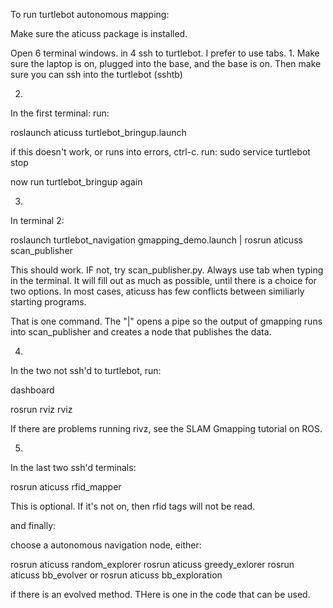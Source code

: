 To run turtlebot autonomous mapping:

Make sure the aticuss package is installed.


Open 6 terminal windows. in 4 ssh to turtlebot. I prefer to use tabs.
1. 
Make sure the laptop is on, plugged into the base, and the base is on. Then make sure you can ssh into the turtlebot (sshtb)

2.
In the first terminal:
run:

roslaunch aticuss turtlebot_bringup.launch

if this doesn't work, or runs into errors, ctrl-c. 
run:
sudo service turtlebot stop 

now run turtlebot_bringup again

3. 
In terminal 2:

roslaunch turtlebot_navigation gmapping_demo.launch | rosrun aticuss scan_publisher

This should work. IF not, try scan_publisher.py. Always use tab when typing in the terminal. It will fill out as much as possible, until there is a choice for two options. In most cases, aticuss has few conflicts between similiarly starting programs. 

That is one command. The "|" opens a pipe so the output of gmapping runs into scan_publisher and creates a node that publishes the data. 

4.
In the two not ssh'd to turtlebot, run:

dashboard

rosrun rviz rviz

If there are problems running rivz, see the SLAM Gmapping tutorial on ROS.

5. 

In the last two ssh'd terminals:

rosrun aticuss rfid_mapper

This is optional. If it's not on, then rfid tags will not be read. 

and finally:

choose a autonomous navigation node, either:

rosrun aticuss random_explorer
rosrun aticuss greedy_exlorer
rosrun aticuss bb_evolver 
or 
rosrun aticuss bb_exploration

if there is an evolved method. THere is one in the code that can be used.

